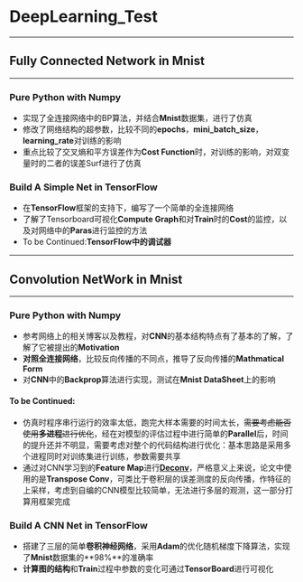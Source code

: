 # DeepLearning_Test
-------------------------------------------------------------------------------------------------------------------------------------------
## Fully Connected Network in Mnist
-------------------------------------------------------------------------------------------------------------------------------------------
### Pure Python with Numpy
+ 实现了全连接网络中的BP算法，并结合**Mnist**数据集，进行了仿真
+ 修改了网络结构的超参数，比较不同的**epochs**，**mini_batch_size**，**learning_rate**对训练的影响
+ 重点比较了交叉熵和平方误差作为**Cost Function**时，对训练的影响，对双变量时的二者的误差Surf进行了仿真
 
### Build A Simple Net in TensorFlow
+ 在**TensorFlow**框架的支持下，编写了一个简单的全连接网络
+ 了解了Tensorboard可视化**Compute Graph**和对**Train**时的**Cost**的监控，以及对网络中的**Paras**进行监控的方法
+ To be Continued:**TensorFlow中的调试器**

-------------------------------------------------------------------------------------------------------------------------------------------
## Convolution NetWork in Mnist
-------------------------------------------------------------------------------------------------------------------------------------------
### Pure Python with Numpy
+ 参考网络上的相关博客以及教程，对**CNN**的基本结构特点有了基本的了解，了解了它被提出的**Motivation**
+ **对照全连接网络**，比较反向传播的不同点，推导了反向传播的**Mathmatical Form**
+ 对**CNN**中的**Backprop**算法进行实现，测试在**Mnist DataSheet**上的影响

####  To be Continued:
+ 仿真时程序串行运行的效率太低，跑完大样本需要的时间太长，~~需要考虑能否使用**多进程**进行优化~~，经在对模型的评估过程中进行简单的**Parallel**后，时间的提升还并不明显，需要考虑对整个的代码结构进行优化：基本思路是采用多个进程同时对训练集进行训练，参数需要共享
+ 通过对CNN学习到的**Feature Map**进行[**Deconv**](https://github.com/qhren/DeepLearning_Test/tree/master/Classification%20on%20Mnist%20Data/A_Simple_Convolutional_Network/Visualization_CNN_Network%E5%8F%82%E8%80%83%E8%AE%BA%E6%96%87)，严格意义上来说，论文中使用的是**Transpose Conv**，可类比于卷积层的误差测度的反向传播，作特征的上采样，考虑到自编的CNN模型比较简单，无法进行多层的观测，这一部分打算用框架完成

### Build A CNN Net in TensorFlow
+ 搭建了三层的简单**卷积神经网络**，采用**Adam**的优化随机梯度下降算法，实现了**Mnist**数据集的**98%**的准确率
+ **计算图的结构**和**Train**过程中参数的变化可通过**TensorBoard**进行可视化




